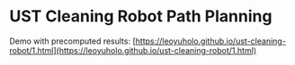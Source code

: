 # UST Cleaning Robot Path Planning

Demo with precomputed results: [https://leoyuholo.github.io/ust-cleaning-robot/1.html](https://leoyuholo.github.io/ust-cleaning-robot/1.html)
